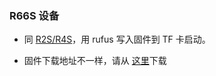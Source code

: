### R66S 设备

* 同 [R2S/R4S](/zh/guide/istoreos/install_r2s.html)，用 rufus 写入固件到 TF 卡启动。

* 固件下载地址不一样，请从 [这里](https://fw.koolcenter.com/iStoreOS/r66s/)下载


